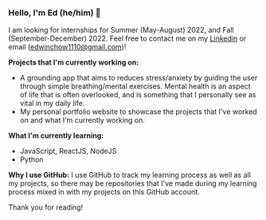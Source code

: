### Hello, I'm Ed (he/him) 👋

I am looking for internships for Summer (May-August) 2022, and Fall (September-December) 2022. Feel free to contact me on my [Linkedin](https://www.linkedin.com/in/edwin-chow-a45754176/) or email (edwinchow1110@gmail.com)!

**Projects that I'm currently working on:**
- A grounding app that aims to reduces stress/anxiety by guiding the user through simple breathing/mental exercises. Mental health is an aspect of life that is often overlooked, and is something that I personally see as vital in my daily life.
- My personal portfolio website to showcase the projects that I've worked on and what I'm currently working on.

**What I'm currently learning:**
- JavaScript, ReactJS, NodeJS
- Python

**Why I use GitHub:**
I use GitHub to track my learning process as well as all my projects, so there may be repositories that I've made during my learning process mixed in with my projects on this GitHub account. 

Thank you for reading!
<!---
ed423/ed423 is a ✨ special ✨ repository because its `README.md` (this file) appears on your GitHub profile.
You can click the Preview link to take a look at your changes.
--->
